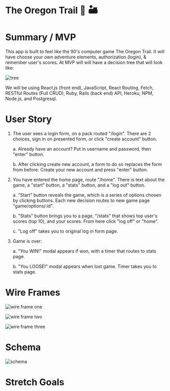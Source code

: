 # The Oregon Trail 🐂 🏜

# Summary / MVP

This app is built to feel like the 90's computer game The Oregon Trail. It will have choose your own adventure elements,
authorization (login), & remember user's scores. At MVP will will have a decision tree that will look like:

![tree](/ReadMeImgs/tree.jpg)

We will be using React.js (front end), JavaScript, React Routing, Fetch, RESTful Routes (Full CRUD), Ruby, Rails (back end) API, Heroku, NPM, Node.js, and Postgresql.

# User Story

1. The user sees a login form, on a pack routed "/login". There are 2 choices, sign in
   on presented form, or click "create account" button.

   a. Already have an account? Put in username and password, then "enter" button.

   b. After clicking create new account, a form to do so replaces the form from before.
   Create your new account and press "enter" button.

2. You have entered the home page, route "/home". There is text about the game, a "start" button, a "stats" button, and a "log out" button.

   a. "Start" button reveals the game, which is a series of options chosen by clicking
   buttons. Each new decision routes to new game page "game/options/:id".

   b. "Stats" button brings you to a page, "/stats" that shows top user's scores (top 10),
   and your scores. From here click "log off" or "home".

   c. "Log off" takes you to original log in form page.

3. Game is over:

   a. "You WIN!" modal appears if won, with a timer that routes to stats page.

   b. "You LOOSE!" modal appears when lost game. Timer takes you to stats page.

# Wire Frames

![wire frame one](/ReadMeImgs/wf1.jpg)

![wire frame two](/ReadMeImgs/wf2.jpg)

![wire frame three](/ReadMeImgs/wf3.jpg)

# Schema

![schema](/ReadMeImgs/schema.jpg)

# Stretch Goals
